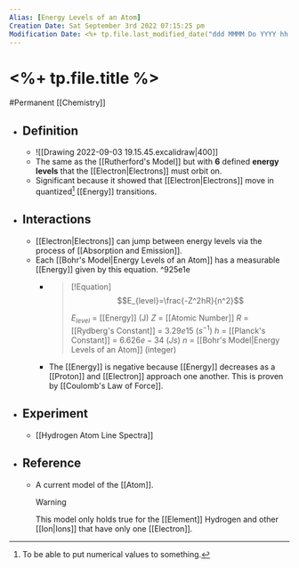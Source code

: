 ```yaml
---
Alias: [Energy Levels of an Atom]
Creation Date: Sat September 3rd 2022 07:15:25 pm 
Modification Date: <%+ tp.file.last_modified_date("ddd MMMM Do YYYY hh:mm:ss a") %>
---
```

# <%+ tp.file.title %>
#Permanent [[Chemistry]]

- ## Definition
	- ![[Drawing 2022-09-03 19.15.45.excalidraw|400]]
	- The same as the [[Rutherford's Model]] but with **6** defined **energy levels** that the [[Electron|Electrons]] must orbit on. 
	- Significant because it showed that [[Electron|Electrons]] move in quantized[^1] [[Energy]] transitions.
- ## Interactions
	- [[Electron|Electrons]] can jump between energy levels via the process of [[Absorption and Emission]].
	- Each [[Bohr's Model|Energy Levels of an Atom]] has a measurable [[Energy]] given by this equation. ^925e1e
		- > [!Equation]
		   > $$E_{level}=\frac{-Z^2hR}{n^2}$$
		   > 
		   > $E_{level}$ = [[Energy]] (J)
		   > $Z$ = [[Atomic Number]]
		   > $R$ = [[Rydberg's Constant]] = $3.29e15$ ($s^{-1}$)
		   > $h$ = [[Planck's Constant]] = $6.626e-34$ ($Js$)
		   > $n$ = [[Bohr's Model|Energy Levels of an Atom]] (integer)
		   
		- The [[Energy]] is negative because [[Energy]] decreases as a [[Proton]] and [[Electron]] approach one another. This is proven by [[Coulomb's Law of Force]].
- ## Experiment
	- [[Hydrogen Atom Line Spectra]]
- ## Reference
	- A current model of the [[Atom]].
	  > [!Warning]
	  > This model only holds true for the [[Element]] Hydrogen and other [[Ion|Ions]] that have only one [[Electron]].

[^1]: To be able to put numerical values to something.